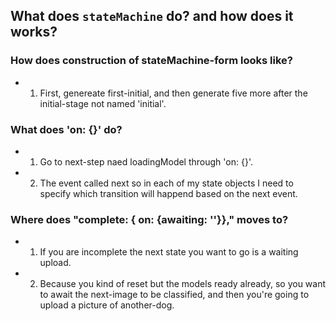 ## What does `stateMachine` do? and how does it works?

### How does construction of stateMachine-form looks like?  
- 1. First, genereate first-initial, and then generate five more after the initial-stage not named 'initial'.

### What does 'on: {}' do?
- 1. Go to next-step naed loadingModel through 'on: {}'. 
- 2. The event called next so in each of my state objects I need to specify which transition will happend based on the next event.
        
### Where does "complete: { on: {awaiting: ''}}," moves to?
- 1. If you are incomplete the next state you want to go is a waiting upload.
- 2. Because you kind of reset but the models ready already, so you want to await the next-image to be classified, and then you're going to upload a picture of another-dog.